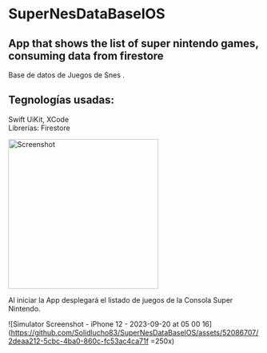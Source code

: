 # SuperNesDataBaseIOS
## App that shows the list of super nintendo games, consuming data from firestore
 

Base de datos de Juegos de Snes .


## Tegnologías usadas:
Swift UiKit, XCode<br>
Librerías: Firestore


<img src="https://github.com/Solidlucho83/SuperNesDataBaseIOS/assets/52086707/88455679-0a56-46fc-b091-675d94e46bb5" alt="Screenshot" style="width:300px;"/>





Al iniciar la App desplegará el listado de juegos de la Consola Super Nintendo. 

![Simulator Screenshot - iPhone 12 - 2023-09-20 at 05 00 16](https://github.com/Solidlucho83/SuperNesDataBaseIOS/assets/52086707/2deaa212-5cbc-4ba0-860c-fc53ac4ca71f =250x)
